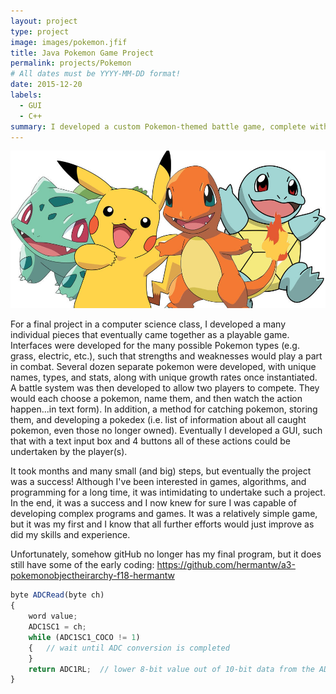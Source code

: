 ```yaml
---
layout: project
type: project
image: images/pokemon.jfif
title: Java Pokemon Game Project
permalink: projects/Pokemon
# All dates must be YYYY-MM-DD format!
date: 2015-12-20
labels:
  - GUI
  - C++
summary: I developed a custom Pokemon-themed battle game, complete with a working GUI.
---
```


<div class="ui small rounded images">
  <img class="ui image" src="../images/pokemon.jfif">
</div>

For a final project in a computer science class, I developed a many individual pieces that eventually came together as a playable game.  Interfaces were developed for the many possible Pokemon types (e.g. grass, electric, etc.), such that strengths and weaknesses would play a part in combat.  Several dozen separate pokemon were developed, with unique names, types, and stats, along with unique growth rates once instantiated.  A battle system was then developed to allow two players to compete.  They would each choose a pokemon, name them, and then watch the action happen...in text form).  In addition, a method for catching pokemon, storing them, and developing a pokedex (i.e. list of information about all caught pokemon, even those no longer owned).  Eventually I developed a GUI, such that with a text input box and 4 buttons all of these actions could be undertaken by the player(s).

It took months and many small (and big) steps, but eventually the project was a success!  Although I've been interested in games, algorithms, and programming for a long time, it was intimidating to undertake such a project.  In the end, it was a success and I now knew for sure I was capable of developing complex programs and games.  It was a relatively simple game, but it was my first and I know that all further efforts would just improve as did my skills and experience.

Unfortunately, somehow gitHub no longer has my final program, but it does still have some of the early coding: https://github.com/hermantw/a3-pokemonobjectheirarchy-f18-hermantw

```js
byte ADCRead(byte ch)
{
    word value;
    ADC1SC1 = ch;
    while (ADC1SC1_COCO != 1)
    {   // wait until ADC conversion is completed   
    }
    return ADC1RL;  // lower 8-bit value out of 10-bit data from the ADC
}
```



